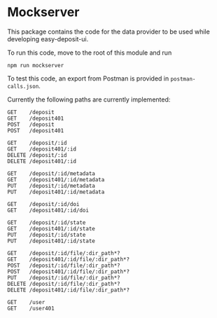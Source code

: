 Mockserver
==========

This package contains the code for the data provider to be used while developing easy-deposit-ui.

To run this code, move to the root of this module and run

    npm run mockserver

To test this code, an export from Postman is provided in `postman-calls.json`.

Currently the following paths are currently implemented:

    GET    /deposit
    GET    /deposit401
    POST   /deposit
    POST   /deposit401

    GET    /deposit/:id
    GET    /deposit401/:id
    DELETE /deposit/:id
    DELETE /deposit401/:id

    GET    /deposit/:id/metadata
    GET    /deposit401/:id/metadata
    PUT    /deposit/:id/metadata
    PUT    /deposit401/:id/metadata

    GET    /deposit/:id/doi
    GET    /deposit401/:id/doi

    GET    /deposit/:id/state
    GET    /deposit401/:id/state
    PUT    /deposit/:id/state
    PUT    /deposit401/:id/state

    GET    /deposit/:id/file/:dir_path*?
    GET    /deposit401/:id/file/:dir_path*?
    POST   /deposit/:id/file/:dir_path*?
    POST   /deposit401/:id/file/:dir_path*?
    PUT    /deposit/:id/file/:dir_path*?
    DELETE /deposit/:id/file/:dir_path*?
    DELETE /deposit401/:id/file/:dir_path*?

    GET    /user
    GET    /user401
